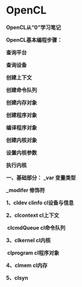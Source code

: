 # **OpenCL**
**OpenCL从“0”学习笔记**

**OpenCL基本编程步骤：**

**查询平台**

**查询设备**

**创建上下文**

**创建命令队列**

**创建内存对象**

**创建程序对象**

**编译程序对象**

**创建内核对象**

**设置内核参数**

**执行内核**

**一、基础部分：**
**_var 变量类型**

**_modifer 修饰符**

**1、cldev clinfo    cl设备与信息**

**2、clcontext          cl上下文**

**​      clcmdQueue    cl命令队列**

**3、clkernel             cl内核**

**​      clprogram        cl程序对象**

**4、clmem               cl内存**

**5、clsyn**   





